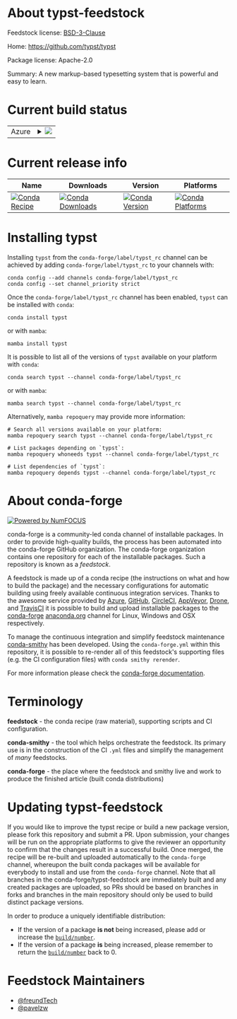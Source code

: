 About typst-feedstock
=====================

Feedstock license: [BSD-3-Clause](https://github.com/conda-forge/typst-feedstock/blob/main/LICENSE.txt)

Home: https://github.com/typst/typst

Package license: Apache-2.0

Summary: A new markup-based typesetting system that is powerful and easy to learn.

Current build status
====================


<table>
    
  <tr>
    <td>Azure</td>
    <td>
      <details>
        <summary>
          <a href="https://dev.azure.com/conda-forge/feedstock-builds/_build/latest?definitionId=20172&branchName=main">
            <img src="https://dev.azure.com/conda-forge/feedstock-builds/_apis/build/status/typst-feedstock?branchName=main">
          </a>
        </summary>
        <table>
          <thead><tr><th>Variant</th><th>Status</th></tr></thead>
          <tbody><tr>
              <td>linux_64</td>
              <td>
                <a href="https://dev.azure.com/conda-forge/feedstock-builds/_build/latest?definitionId=20172&branchName=main">
                  <img src="https://dev.azure.com/conda-forge/feedstock-builds/_apis/build/status/typst-feedstock?branchName=main&jobName=linux&configuration=linux%20linux_64_" alt="variant">
                </a>
              </td>
            </tr><tr>
              <td>linux_aarch64</td>
              <td>
                <a href="https://dev.azure.com/conda-forge/feedstock-builds/_build/latest?definitionId=20172&branchName=main">
                  <img src="https://dev.azure.com/conda-forge/feedstock-builds/_apis/build/status/typst-feedstock?branchName=main&jobName=linux&configuration=linux%20linux_aarch64_" alt="variant">
                </a>
              </td>
            </tr><tr>
              <td>osx_64</td>
              <td>
                <a href="https://dev.azure.com/conda-forge/feedstock-builds/_build/latest?definitionId=20172&branchName=main">
                  <img src="https://dev.azure.com/conda-forge/feedstock-builds/_apis/build/status/typst-feedstock?branchName=main&jobName=osx&configuration=osx%20osx_64_" alt="variant">
                </a>
              </td>
            </tr><tr>
              <td>osx_arm64</td>
              <td>
                <a href="https://dev.azure.com/conda-forge/feedstock-builds/_build/latest?definitionId=20172&branchName=main">
                  <img src="https://dev.azure.com/conda-forge/feedstock-builds/_apis/build/status/typst-feedstock?branchName=main&jobName=osx&configuration=osx%20osx_arm64_" alt="variant">
                </a>
              </td>
            </tr><tr>
              <td>win_64</td>
              <td>
                <a href="https://dev.azure.com/conda-forge/feedstock-builds/_build/latest?definitionId=20172&branchName=main">
                  <img src="https://dev.azure.com/conda-forge/feedstock-builds/_apis/build/status/typst-feedstock?branchName=main&jobName=win&configuration=win%20win_64_" alt="variant">
                </a>
              </td>
            </tr>
          </tbody>
        </table>
      </details>
    </td>
  </tr>
</table>

Current release info
====================

| Name | Downloads | Version | Platforms |
| --- | --- | --- | --- |
| [![Conda Recipe](https://img.shields.io/badge/recipe-typst-green.svg)](https://anaconda.org/conda-forge/typst) | [![Conda Downloads](https://img.shields.io/conda/dn/conda-forge/typst.svg)](https://anaconda.org/conda-forge/typst) | [![Conda Version](https://img.shields.io/conda/vn/conda-forge/typst.svg)](https://anaconda.org/conda-forge/typst) | [![Conda Platforms](https://img.shields.io/conda/pn/conda-forge/typst.svg)](https://anaconda.org/conda-forge/typst) |

Installing typst
================

Installing `typst` from the `conda-forge/label/typst_rc` channel can be achieved by adding `conda-forge/label/typst_rc` to your channels with:

```
conda config --add channels conda-forge/label/typst_rc
conda config --set channel_priority strict
```

Once the `conda-forge/label/typst_rc` channel has been enabled, `typst` can be installed with `conda`:

```
conda install typst
```

or with `mamba`:

```
mamba install typst
```

It is possible to list all of the versions of `typst` available on your platform with `conda`:

```
conda search typst --channel conda-forge/label/typst_rc
```

or with `mamba`:

```
mamba search typst --channel conda-forge/label/typst_rc
```

Alternatively, `mamba repoquery` may provide more information:

```
# Search all versions available on your platform:
mamba repoquery search typst --channel conda-forge/label/typst_rc

# List packages depending on `typst`:
mamba repoquery whoneeds typst --channel conda-forge/label/typst_rc

# List dependencies of `typst`:
mamba repoquery depends typst --channel conda-forge/label/typst_rc
```


About conda-forge
=================

[![Powered by
NumFOCUS](https://img.shields.io/badge/powered%20by-NumFOCUS-orange.svg?style=flat&colorA=E1523D&colorB=007D8A)](https://numfocus.org)

conda-forge is a community-led conda channel of installable packages.
In order to provide high-quality builds, the process has been automated into the
conda-forge GitHub organization. The conda-forge organization contains one repository
for each of the installable packages. Such a repository is known as a *feedstock*.

A feedstock is made up of a conda recipe (the instructions on what and how to build
the package) and the necessary configurations for automatic building using freely
available continuous integration services. Thanks to the awesome service provided by
[Azure](https://azure.microsoft.com/en-us/services/devops/), [GitHub](https://github.com/),
[CircleCI](https://circleci.com/), [AppVeyor](https://www.appveyor.com/),
[Drone](https://cloud.drone.io/welcome), and [TravisCI](https://travis-ci.com/)
it is possible to build and upload installable packages to the
[conda-forge](https://anaconda.org/conda-forge) [anaconda.org](https://anaconda.org/)
channel for Linux, Windows and OSX respectively.

To manage the continuous integration and simplify feedstock maintenance
[conda-smithy](https://github.com/conda-forge/conda-smithy) has been developed.
Using the ``conda-forge.yml`` within this repository, it is possible to re-render all of
this feedstock's supporting files (e.g. the CI configuration files) with ``conda smithy rerender``.

For more information please check the [conda-forge documentation](https://conda-forge.org/docs/).

Terminology
===========

**feedstock** - the conda recipe (raw material), supporting scripts and CI configuration.

**conda-smithy** - the tool which helps orchestrate the feedstock.
                   Its primary use is in the construction of the CI ``.yml`` files
                   and simplify the management of *many* feedstocks.

**conda-forge** - the place where the feedstock and smithy live and work to
                  produce the finished article (built conda distributions)


Updating typst-feedstock
========================

If you would like to improve the typst recipe or build a new
package version, please fork this repository and submit a PR. Upon submission,
your changes will be run on the appropriate platforms to give the reviewer an
opportunity to confirm that the changes result in a successful build. Once
merged, the recipe will be re-built and uploaded automatically to the
`conda-forge` channel, whereupon the built conda packages will be available for
everybody to install and use from the `conda-forge` channel.
Note that all branches in the conda-forge/typst-feedstock are
immediately built and any created packages are uploaded, so PRs should be based
on branches in forks and branches in the main repository should only be used to
build distinct package versions.

In order to produce a uniquely identifiable distribution:
 * If the version of a package **is not** being increased, please add or increase
   the [``build/number``](https://docs.conda.io/projects/conda-build/en/latest/resources/define-metadata.html#build-number-and-string).
 * If the version of a package **is** being increased, please remember to return
   the [``build/number``](https://docs.conda.io/projects/conda-build/en/latest/resources/define-metadata.html#build-number-and-string)
   back to 0.

Feedstock Maintainers
=====================

* [@freundTech](https://github.com/freundTech/)
* [@pavelzw](https://github.com/pavelzw/)

